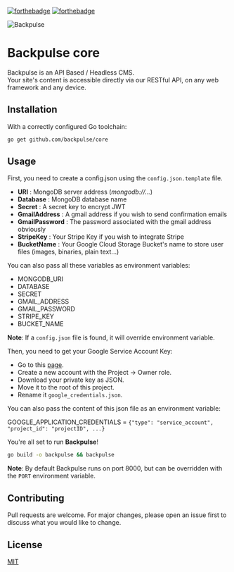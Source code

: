[![forthebadge](https://forthebadge.com/images/badges/made-with-go.svg)](https://forthebadge.com)
[![forthebadge](https://forthebadge.com/images/badges/powered-by-netflix.svg)](https://forthebadge.com)

![Backpulse](https://files.backpulse.io/backpulse.png "Backpulse.io")


# Backpulse core
Backpulse is an API Based / Headless CMS.  
Your site's content is accessible directly via our RESTful API, on any web framework and any device.  

## Installation
With a correctly configured Go toolchain:
```bash
go get github.com/backpulse/core
```

## Usage
First, you need to create a config.json using the `config.json.template` file.
* **URI** : MongoDB server address (_mongodb://..._)
* **Database** : MongoDB database name
* **Secret** : A secret key to encrypt JWT
* **GmailAddress** : A gmail address if you wish to send confirmation emails
* **GmailPassword** : The password associated with the gmail address obviously
* **StripeKey** : Your Stripe Key if you wish to integrate Stripe
* **BucketName** : Your Google Cloud Storage Bucket's name to store user files (images, binaries, plain text...)

You can also pass all these variables as environment variables:
* MONGODB_URI
* DATABASE
* SECRET
* GMAIL_ADDRESS
* GMAIL_PASSWORD
* STRIPE_KEY
* BUCKET_NAME  


**Note**: If a `config.json` file is found, it will override environment variable.

Then, you need to get your Google Service Account Key:
* Go to this [page](https://console.cloud.google.com/apis/credentials/serviceaccountkey).
* Create a new account with the Project -> Owner role.
* Download your private key as JSON.
* Move it to the root of this project.
* Rename it `google_credentials.json`.

You can also pass the content of this json file as an environment variable:

GOOGLE_APPLICATION_CREDENTIALS = `{"type": "service_account", "project_id": "projectID", ...}`

You're all set to run **Backpulse**!
```bash
go build -o backpulse && backpulse
```

**Note**: By default Backpulse runs on port 8000, but can be overridden with the `PORT` environment variable.

## Contributing
Pull requests are welcome. For major changes, please open an issue first to discuss what you would like to change.


## License 
[MIT](https://github.com/backpulse/core/blob/master/LICENSE)